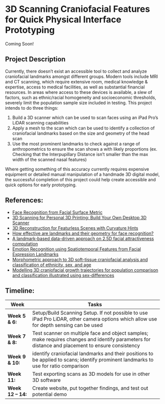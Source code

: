 # 3D Scanning Craniofacial Features for Quick Physical Interface Prototyping

Coming Soon!

## Project Description

Currently, there doesn’t exist an accessible tool to collect and analyze craniofacial landmarks
amongst different groups. Modern tools include MRI and CT scanning, which require extensive
room, medical knowledge & expertise, access to medical facilities, as well as substantial financial
resources. In areas where access to these devices is available, a slew of factors, such as
ethnic/racial homogeneity and socioeconomic thresholds, severely limit the population sample
size included in testing.
This project intends to do three things:
1. Build a 3D scanner which can be used to scan faces using an iPad Pro’s LiDAR scanning
capabilities
2. Apply a mesh to the scan which can be used to identify a collection of craniofacial
landmarks based on the size and geometry of the head scan
3. Use the most prominent landmarks to check against a range of anthropometrics to ensure
the scan shows a with likely proportions (ex. Checking that the Interpupillary Distance isn’t
smaller than the max width of the scanned nasal features)

Where getting something of this accuracy currently requires expensive equipment or detailed
manual manipulation of a handmade 3D digital model, the successful completion of this project
could help create accessible and quick options for early prototyping.

## References:

* [Face Recognition from Facial Surface Metric](https://link.springer.com/chapter/10.1007/978-3-540-24671-8_18)
* [3D Scanning for Personal 3D Printing:
Build Your Own Desktop 3D Scanner](http://mesh.brown.edu/desktop3dscan/)
* [3D Reconstruction for Featurless Scenes with Curvature Hints](https://youtu.be/PrUVo3potl4?si=7t_f9_MH8kkonLsp) 
* [How effective are landmarks and their geometry for face recognition?](https://citeseerx.ist.psu.edu/document?repid=rep1&type=pdf&doi=6890f210cdc574caa89fa94933ec942360aa1e0c)
* [A landmark-based data-driven approach on 2.5D facial attractiveness computation](https://www.sciencedirect.com/science/article/abs/pii/S0925231217301248)
* [Emotion Recognition using Spatiotemporal Features from Facial Expression Landmarks](https://www.researchgate.net/figure/Example-of-face-and-landmarks-detection-and-the-Delaunay-triangulation-to-form-a-mesh_fig1_328676113)
* [Morphometric approach to 3D soft-tissue craniofacial analysis and classification of ethnicity, sex, and age](https://journals.plos.org/plosone/article?id=10.1371/journal.pone.0228402)
* [Modelling 3D craniofacial growth trajectories for population comparison and classification illustrated using sex-differences](https://www.nature.com/articles/s41598-018-22752-5)

## Timeline:

| Week | Tasks |
| --- | --- |
| **Week 5 & 6:** | Setup/Build Scanning Setup. If not possible to use iPad Pro LiDAR, other camera options which allow use for depth sensing can be used |
| **Week 7 & 8:** | Test scanner on multiple face and object samples; make requires changes and identify parameters for distance and placement to ensure consistency |
| **Week 9 & 10:** | identify craniofacial landmarks and their positions to be applied to scans; identify prominent landmarks to use for ratio comparison |
| **Week 11:** | Test exporting scans as 3D models for use in other 3D software |
| **Week 12 – 14:** | Create website, put together findings, and test out potential demo |
